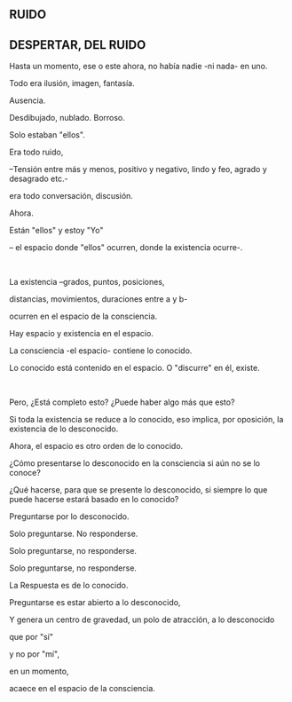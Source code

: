 ## RUIDO

## DESPERTAR, DEL RUIDO

Hasta un momento, ese o este ahora, no había nadie -ni nada- en uno.

Todo era ilusión, imagen, fantasía.

Ausencia.

Desdibujado, nublado. Borroso.

Solo estaban "ellos".

Era todo ruido,

–Tensión entre más y menos, positivo y negativo, lindo y feo, agrado y desagrado etc.-

era todo conversación, discusión.

Ahora.

Están "ellos" y estoy "Yo"

– el espacio donde "ellos" ocurren, donde la existencia ocurre-.

</br>

La existencia –grados, puntos, posiciones,

distancias, movimientos, duraciones entre a y b- 

ocurren en el espacio de la consciencia.

Hay espacio y existencia en el espacio.

La consciencia -el espacio- contiene lo conocido.

Lo conocido está contenido en el espacio. O "discurre" en él, existe.

</br>

Pero, ¿Está completo esto? ¿Puede haber algo más que esto?

Si toda la existencia se reduce a lo conocido, eso implica, por oposición, la existencia de lo desconocido.

Ahora, el espacio es otro orden de lo conocido.

¿Cómo presentarse lo desconocido en la consciencia si aún no se lo conoce?

¿Qué hacerse, para que se presente lo desconocido, si siempre lo que puede hacerse estará basado en lo conocido?

Preguntarse por lo desconocido.

Solo preguntarse. No responderse.

Solo preguntarse, no responderse.

Solo preguntarse, no responderse.

La Respuesta es de lo conocido.

Preguntarse es estar abierto a lo desconocido,

Y genera un centro de gravedad, un polo de atracción, a lo desconocido

que por "sí"

y no por "mí",

en un momento,

acaece en el espacio de la consciencia.